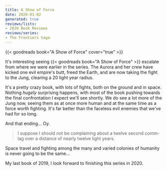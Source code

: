 ```yaml
---
title: A Show of Force
date: 2020-01-02
generated: true
reviews/lists:
- 2020 Book Reviews
reviews/series:
- The Frontiers Saga
---
```

{{< goodreads book="A Show of Force" cover="true" >}}

It's interesting seeing {{< goodreads book="A Show of Force" >}} escalate from where we were earlier in the series. The Aurora and her crew have kicked one evil empire's butt, freed the Earth, and are now taking the fight to the Jung, clearing a 20 light year radius.  

It's a pretty crazy book, with lots of fights, both on the ground and in space. Nothing _hugely_ surprising happens, with most of the book pushing towards the final confrontation I expect we'll see shortly. We do see a lot more of the Jung now, seeing them as at once more human and at the same time as a force worth fighting. It's far better than the faceless evil enemies that we've had for so long.  

<!--more-->

And that ending... Oy.  

> I suppose I should not be complaining about a twelve second comm-lag over a distance of nearly twelve light years.

Space travel and fighting among the many and varied colonies of humanity is never going to be the same...  

My last book of 2019, I look forward to finishing this series in 2020.


